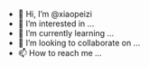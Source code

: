 - 👋 Hi, I’m @xiaopeizi
- 👀 I’m interested in ...
- 🌱 I’m currently learning ...
- 💞️ I’m looking to collaborate on ...
- 📫 How to reach me ...

<!---
xiaopeizi/xiaopeizi is a ✨ special ✨ repository because its `README.md` (this file) appears on your GitHub profile.
You can click the Preview link to take a look at your changes.
--->
